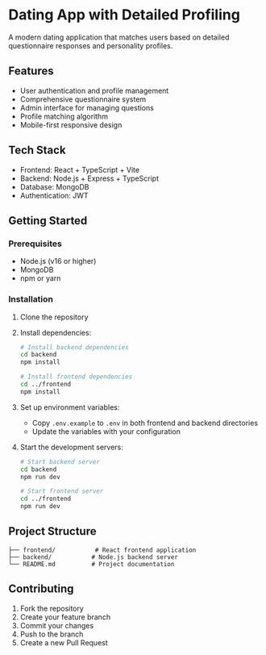 # Dating App with Detailed Profiling

A modern dating application that matches users based on detailed questionnaire responses and personality profiles.

## Features

- User authentication and profile management
- Comprehensive questionnaire system
- Admin interface for managing questions
- Profile matching algorithm
- Mobile-first responsive design

## Tech Stack

- Frontend: React + TypeScript + Vite
- Backend: Node.js + Express + TypeScript
- Database: MongoDB
- Authentication: JWT

## Getting Started

### Prerequisites

- Node.js (v16 or higher)
- MongoDB
- npm or yarn

### Installation

1. Clone the repository
2. Install dependencies:
   ```bash
   # Install backend dependencies
   cd backend
   npm install

   # Install frontend dependencies
   cd ../frontend
   npm install
   ```

3. Set up environment variables:
   - Copy `.env.example` to `.env` in both frontend and backend directories
   - Update the variables with your configuration

4. Start the development servers:
   ```bash
   # Start backend server
   cd backend
   npm run dev

   # Start frontend server
   cd ../frontend
   npm run dev
   ```

## Project Structure

```
├── frontend/           # React frontend application
├── backend/           # Node.js backend server
└── README.md          # Project documentation
```

## Contributing

1. Fork the repository
2. Create your feature branch
3. Commit your changes
4. Push to the branch
5. Create a new Pull Request 